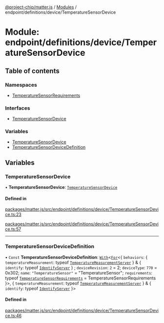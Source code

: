 [@project-chip/matter.js](../README.md) / [Modules](../modules.md) / endpoint/definitions/device/TemperatureSensorDevice

# Module: endpoint/definitions/device/TemperatureSensorDevice

## Table of contents

### Namespaces

- [TemperatureSensorRequirements](endpoint_definitions_device_TemperatureSensorDevice.TemperatureSensorRequirements.md)

### Interfaces

- [TemperatureSensorDevice](../interfaces/endpoint_definitions_device_TemperatureSensorDevice.TemperatureSensorDevice.md)

### Variables

- [TemperatureSensorDevice](endpoint_definitions_device_TemperatureSensorDevice.md#temperaturesensordevice)
- [TemperatureSensorDeviceDefinition](endpoint_definitions_device_TemperatureSensorDevice.md#temperaturesensordevicedefinition)

## Variables

### TemperatureSensorDevice

• **TemperatureSensorDevice**: [`TemperatureSensorDevice`](../interfaces/endpoint_definitions_device_TemperatureSensorDevice.TemperatureSensorDevice.md)

#### Defined in

[packages/matter.js/src/endpoint/definitions/device/TemperatureSensorDevice.ts:23](https://github.com/project-chip/matter.js/blob/3adaded6/packages/matter.js/src/endpoint/definitions/device/TemperatureSensorDevice.ts#L23)

[packages/matter.js/src/endpoint/definitions/device/TemperatureSensorDevice.ts:57](https://github.com/project-chip/matter.js/blob/3adaded6/packages/matter.js/src/endpoint/definitions/device/TemperatureSensorDevice.ts#L57)

___

### TemperatureSensorDeviceDefinition

• `Const` **TemperatureSensorDeviceDefinition**: [`With`](node_export._internal_.md#with)\<[`For`](behavior_cluster_export._internal_.EndpointType.md#for)\<\{ `behaviors`: \{ `temperatureMeasurement`: typeof [`TemperatureMeasurementServer`](../classes/behavior_definitions_temperature_measurement_export.TemperatureMeasurementServer.md)  } & \{ `identify`: typeof [`IdentifyServer`](behavior_definitions_identify_export.IdentifyServer.md)  } ; `deviceRevision`: ``2`` = 2; `deviceType`: ``770`` = 0x302; `name`: ``"TemperatureSensor"`` = "TemperatureSensor"; `requirements`: typeof [`TemperatureSensorRequirements`](endpoint_definitions_device_TemperatureSensorDevice.TemperatureSensorRequirements.md) = TemperatureSensorRequirements }\>, \{ `temperatureMeasurement`: typeof [`TemperatureMeasurementServer`](../classes/behavior_definitions_temperature_measurement_export.TemperatureMeasurementServer.md)  } & \{ `identify`: typeof [`IdentifyServer`](behavior_definitions_identify_export.IdentifyServer.md)  }\>

#### Defined in

[packages/matter.js/src/endpoint/definitions/device/TemperatureSensorDevice.ts:46](https://github.com/project-chip/matter.js/blob/3adaded6/packages/matter.js/src/endpoint/definitions/device/TemperatureSensorDevice.ts#L46)

